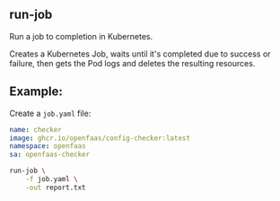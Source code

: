 ## run-job

Run a job to completion in Kubernetes.

Creates a Kubernetes Job, waits until it's completed due to success or failure, then gets the Pod logs and deletes the resulting resources.

## Example:

Create a `job.yaml` file:

```yaml
name: checker
image: ghcr.io/openfaas/config-checker:latest
namespace: openfaas
sa: openfaas-checker
```

```bash
run-job \
    -f job.yaml \
    -out report.txt
```
